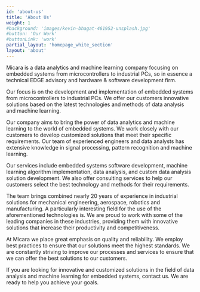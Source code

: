 ```yaml
---
id: 'about-us'
title: 'About Us'
weight: 1
#background: 'images/kevin-bhagat-461952-unsplash.jpg'
#button: 'Our Work'
#buttonLink: 'work'
partial_layout: 'homepage_white_section'
layout: 'about'
---
```


Micara is a data analytics and machine learning company focusing on embedded systems from microcontrollers to industrial PCs, so in essence a technical EDGE advisory and hardware & software development firm. 

 

Our focus is on the development and implementation of embedded systems from microcontrollers to industrial PCs. We offer our customers innovative solutions based on the latest technologies and methods of data analysis and machine learning. 

 

Our company aims to bring the power of data analytics and machine learning to the world of embedded systems. We work closely with our customers to develop customized solutions that meet their specific requirements. Our team of experienced engineers and data analysts has extensive knowledge in signal processing, pattern recognition and machine learning. 

 

Our services include embedded systems software development, machine learning algorithm implementation, data analysis, and custom data analysis solution development. We also offer consulting services to help our customers select the best technology and methods for their requirements. 

 

The team brings combined nearly 20 years of experience in industrial solutions for mechanical engineering, aerospace, robotics and manufacturing. A particularly interesting field for the use of the aforementioned technologies is. We are proud to work with some of the leading companies in these industries, providing them with innovative solutions that increase their productivity and competitiveness. 

 

At Micara we place great emphasis on quality and reliability. We employ best practices to ensure that our solutions meet the highest standards. We are constantly striving to improve our processes and services to ensure that we can offer the best solutions to our customers. 

 

If you are looking for innovative and customized solutions in the field of data analysis and machine learning for embedded systems, contact us. We are ready to help you achieve your goals. 

